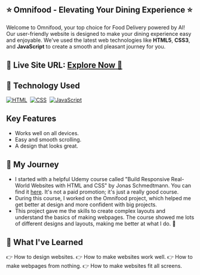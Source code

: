 ## ⭐ Omnifood - Elevating Your Dining Experience ⭐

Welcome to Omnifood, your top choice for Food Delivery powered by AI! Our user-friendly website is designed to make your dining experience easy and enjoyable. We've used the latest web technologies like **HTML5**, **CSS3**, and **JavaScript** to create a smooth and pleasant journey for you.

## 📌 **Live Site URL:** <a href="https://eyadsaheromnifood.netlify.app/" target="_blank">**Explore Now** 🚀</a>

## 📌 Technology Used

[![HTML](https://img.shields.io/badge/HTML5-%23E34F26.svg?&style=for-the-badge&logo=html5&logoColor=white)](https://github.com/RushikeshGandhmal)&nbsp;
[![CSS](https://img.shields.io/badge/CSS3-%231572B6.svg?&style=for-the-badge&logo=css3&logoColor=white)](https://github.com/RushikeshGandhmal)&nbsp;
[![JavaScript](https://img.shields.io/badge/JavaScript-%23323330.svg?&style=for-the-badge&logo=javascript&logoColor=%23F7DF1E)](https://github.com/RushikeshGandhmal)
<br>

## Key Features

- Works well on all devices.
- Easy and smooth scrolling.
- A design that looks great.

## 📌 My Journey

- I started with a helpful Udemy course called "Build Responsive Real-World Websites with HTML and CSS" by Jonas Schmedtmann. You can find it [here](https://www.udemy.com/course/design-and-develop-a-killer-website-with-html5-and-css3/). It's not a paid promotion; it's just a really good course.
- During this course, I worked on the Omnifood project, which helped me get better at design and more confident with big projects.
- This project gave me the skills to create complex layouts and understand the basics of making webpages. The course showed me lots of different designs and layouts, making me better at what I do. 👊

## 📌 What I've Learned

👉 How to design websites.
👉 How to make websites work well.
👉 How to make webpages from nothing.
👉 How to make websites fit all screens.
